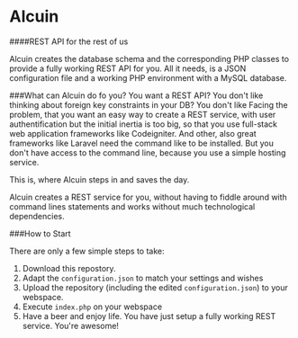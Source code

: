 # Alcuin
####REST API for the rest of us

Alcuin creates the database schema and the corresponding PHP classes to provide a fully working REST API for you.
All it needs, is a JSON configuration file and a working PHP environment with a MySQL database.

###What can Alcuin do fo you?
You want a REST API? You don't like thinking about foreign key constraints in your DB? You don't like 
Facing the problem, that you want an easy way to create a REST service, with user authentification but the initial inertia is too big, so that you use full-stack web application frameworks like Codeigniter. And other, also great frameworks like Laravel need the command like to be installed. But you don't have access to the command line, because you use a simple hosting service.

This is, where Alcuin steps in and saves the day.

Alcuin creates a REST service for you, without having to fiddle around with command lines statements and works without much technological dependencies.

###How to Start

There are only a few simple steps to take:

1. Download this repostory.
2. Adapt the `configuration.json` to match your settings and wishes
3. Upload the repository (including the edited `configuration.json`) to your webspace.
4. Execute `index.php` on your webspace
5. Have a beer and enjoy life. You have just setup a fully working REST service. You're awesome!
